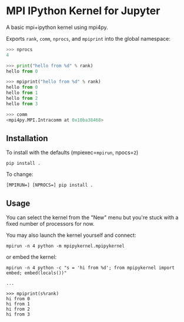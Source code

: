 # MPI IPython Kernel for Jupyter

A basic mpi+ipython kernel using mpi4py.

Exports `rank`, `comm`, `nprocs`, and `mpiprint` into the global namespace:

```python
>>> nprocs
4

>>> print("hello from %d" % rank)
hello from 0

>>> mpiprint("hello from %d" % rank)
hello from 0
hello from 1
hello from 2
hello from 3

>>> comm
<mpi4py.MPI.Intracomm at 0x10ba38468>
```

## Installation

To install with the defaults (mpiexec=`mpirun`, npocs=`2`)

```shell
pip install .
```

To change:

```shell
[MPIRUN=] [NPROCS=] pip install .
```

## Usage

You can select the kernel from the "New" menu but you're stuck with a fixed number of processors for now.

You may also launch the kernel yourself and connect:

```shell
mpirun -n 4 python -m mpipykernel.mpipykernel
```

or embed the kernel:

```
mpirun -n 4 python -c "s = 'hi from %d'; from mpipykernel import embed; embed(locals())"

...

>>> mpiprint(s%rank)
hi from 0
hi from 1
hi from 2
hi from 3
```

